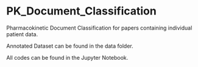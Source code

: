 # PK_Document_Classification
Pharmacokinetic Document Classification for papers containing individual patient data.

Annotated Dataset can be found in the data folder. 

All codes can be found in the Jupyter Notebook. 


